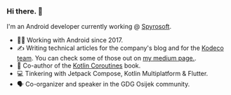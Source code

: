 ### Hi there. 👋 

I'm an Android developer currently working @ <a href="https://spyro-soft.com">Spyrosoft</a>.  

- 👨‍💻 Working with Android since 2017.
- ✍️ Writing technical articles for the company's blog and for the <a href="https://www.kodeco.com/37885995-kotlin-coroutines-tutorial-for-android-getting-started">Kodeco team</a>.
 You can check some of those out on <a href="https://medium.com/@lukakordi">my medium page.</a>.
- 📖 Co-author of the <a href="https://www.kodeco.com/books/kotlin-coroutines-by-tutorials">Kotlin Coroutines</a> book.
- 💻 Tinkering with Jetpack Compose, Kotlin Multiplatform & Flutter.
- 🗣️ Co-organizer and speaker in the GDG Osijek community.

<!--
**LukaKordic/lukakordic** is a ✨ _special_ ✨ repository because its `README.md` (this file) appears on your GitHub profile.

Here are some ideas to get you started:

- 💻 I’m currently working on ...
- 🌱 I’m currently learning ...
- 👯 I’m looking to collaborate on ...
- 🤔 I’m looking for help with ...
- 💬 Ask me about ...
- 📫 How to reach me: ...
- 😄 Pronouns: ...
- ⚡ Fun fact: ...
-->
